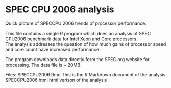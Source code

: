 SPEC CPU 2006 analysis
=======

Quick picture of SPECCPU 2006 trends of processor performance. 

This file contains a single R program which does an analysis of SPEC CPU2006 benchmark data for Intel Xeon and Core processors.  
The analysis addresses the question of how much gains of processor speed and core count have increased performance.  


The program downloads data directly form the SPEC.org website for processing. The data file is ~ 20MB.

Files:
SPECCPU2006.Rmd    This is the R Markdown document of the analysis
SPECCPU2006.html   html verison of the analysis



